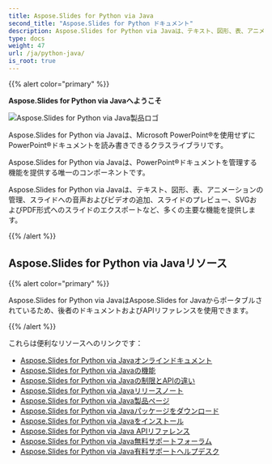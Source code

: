 ```yaml
---
title: Aspose.Slides for Python via Java
second_title: "Aspose.Slides for Python ドキュメント"
description: Aspose.Slides for Python via Javaは、テキスト、図形、表、アニメーションの管理、スライドへの音声およびビデオの追加、スライドのプレビュー、SVGおよびPDF形式へのスライドのエクスポートなど、多くの主要な機能を提供します。
type: docs
weight: 47
url: /ja/python-java/
is_root: true
---
```


{{% alert color="primary" %}}

**Aspose.Slides for Python via Javaへようこそ**

![Aspose.Slides for Python via Java製品ロゴ](aspose_slides-for-python-via-java.png)

Aspose.Slides for Python via Javaは、Microsoft PowerPoint®を使用せずにPowerPoint®ドキュメントを読み書きできるクラスライブラリです。

Aspose.Slides for Python via Javaは、PowerPoint®ドキュメントを管理する機能を提供する唯一のコンポーネントです。

Aspose.Slides for Python via Javaは、テキスト、図形、表、アニメーションの管理、スライドへの音声およびビデオの追加、スライドのプレビュー、SVGおよびPDF形式へのスライドのエクスポートなど、多くの主要な機能を提供します。

{{% /alert %}}

## Aspose.Slides for Python via Javaリソース

{{% alert color="primary" %}}

Aspose.Slides for Python via JavaはAspose.Slides for Javaからポータブルされているため、後者のドキュメントおよびAPIリファレンスを使用できます。

{{% /alert %}}

これらは便利なリソースへのリンクです：

- [Aspose.Slides for Python via Javaオンラインドキュメント](/slides/ja/java/developer-guide/)
- [Aspose.Slides for Python via Javaの機能](/slides/ja/python-java/features-overview/)
- [Aspose.Slides for Python via Javaの制限とAPIの違い](/slides/ja/python-java/limitations-and-api-differences/)
- [Aspose.Slides for Python via Javaリリースノート](https://releases.aspose.com/slides/python-java/release-notes/)
- [Aspose.Slides for Python via Java製品ページ](https://products.aspose.com/slides/python-java/)
- [Aspose.Slides for Python via Javaパッケージをダウンロード](https://releases.aspose.com/slides/python-java/)
- [Aspose.Slides for Python via Javaをインストール](/slides/ja/python-java/installation/)
- [Aspose.Slides for Python via Java APIリファレンス](https://reference.aspose.com/slides/python-java/)
- [Aspose.Slides for Python via Java無料サポートフォーラム](https://forum.aspose.com/c/slides/11)
- [Aspose.Slides for Python via Java有料サポートヘルプデスク](https://helpdesk.aspose.com/)